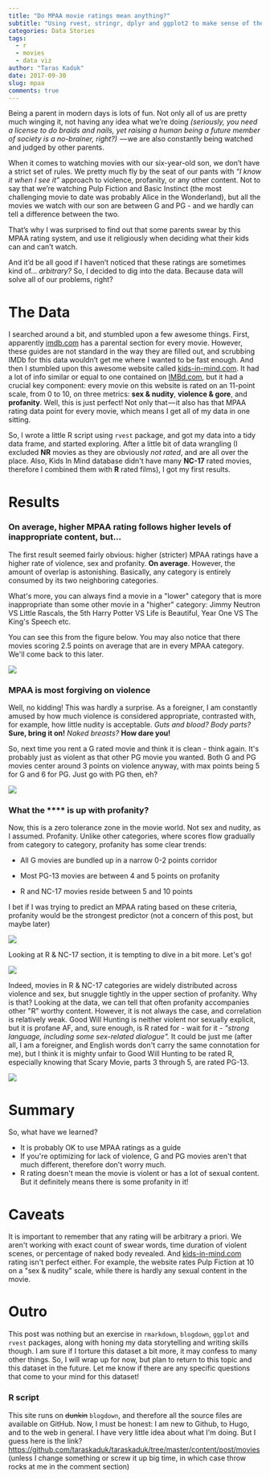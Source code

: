 ```yaml
---
title: "Do MPAA movie ratings mean anything?"
subtitle: "Using rvest, stringr, dplyr and ggplot2 to make sense of the movie data"
categories: Data Stories
tags: 
  - r
  - movies
  - data viz
author: "Taras Kaduk"
date: 2017-09-30
slug: mpaa
comments: true
---
```


Being a parent in modern days is lots of fun. Not only all of us are pretty much winging it, not having any idea what we’re doing *(seriously, you need a license to do braids and nails, yet raising a human being a future member of society is a no-brainer, right?)*  — we are also constantly being watched and judged by other parents.

When it comes to watching movies with our six-year-old son, we don’t have a strict set of rules. We pretty much fly by the seat of our pants with *“I know it when I see it”* approach to violence, profanity, or any other content. Not to say that we’re watching Pulp Fiction and Basic Instinct (the most challenging movie to date was probably Alice in the Wonderland), but all the movies we watch with our son are between G and PG - and we hardly can tell a difference between the two.

That’s why I was surprised to find out that some parents swear by this MPAA rating system, and use it religiously when deciding what their kids can and can’t watch.

And it’d be all good if I haven’t noticed that these ratings are sometimes kind of… *arbitrary?* So, I decided to dig into the data. Because data will solve all of our problems, right?

# The Data
I searched around a bit, and stumbled upon a few awesome things. First, apparently [imdb.com](http://www.imdb.com/) has a parental section for every  movie. However, these guides are not standard in the way they are filled out, and scrubbing IMDb for this data wouldn’t get me where I wanted to be fast enough. And then I stumbled upon this awesome website called [kids-in-mind.com](http://kids-in-mind.com). It had a lot of info similar or equal to one contained on [IMBd.com](http://www.imdb.com/), but it had a crucial key component: every movie on this website is rated on an 11-point scale, from 0 to 10, on three metrics: **sex & nudity**, **violence & gore**, and **profanity**. Well, this is just perfect! Not only that — it also has that MPAA rating data point for every movie, which means I get all of my data in one sitting.

So, I wrote a little R script using `rvest` package, and got my data into a tidy data frame, and started exploring. After a little bit of data wrangling (I excluded **NR** movies as they are obviously *not rated*, and are all over the place. Also, Kids In Mind database didn't have many **NC-17** rated movies, therefore I combined them with **R** rated films), I got my first results.

# Results

### On average, higher MPAA rating follows higher levels of inappropriate content, but...
The first result seemed fairly obvious: higher (stricter) MPAA ratings have a higher rate of violence, sex and profanity. **On average**. However, the amount of overlap is astonishing. Basically, any category is entirely consumed by its two neighboring categories. 

What's more, you can always find a movie in a "lower" category that is more inappropriate than some other movie in a "higher" category: Jimmy Neutron VS Little Rascals, the 5th Harry Potter VS Life is Beautiful, Year One VS The King's Speech etc.

You can see this from the figure below. You may also notice that there movies scoring 2.5 points on average that are in every MPAA category. We'll come back to this later.

![](mpaa-1.png)

### MPAA is most forgiving on violence
Well, no kidding! This was hardly a surprise. As a foreigner, I am constantly amused by how much violence is considered appropriate, contrasted with, for example, how little nudity is acceptable. *Guts and blood? Body parts?* **Sure, bring it on!** *Naked breasts?* **How dare you!**

So, next time you rent a G rated movie and think it is clean - think again. It's probably just as violent as that other PG movie you wanted. Both G and PG movies center around 3 points on violence anyway, with max points being 5 for G and 6 for PG. Just go with PG then, eh?

![](violence-1.png)

### What the **** is up with profanity?
Now, this is a zero tolerance zone in the movie world. Not sex and nudity, as I assumed. Profanity. Unlike other categories, where scores flow gradually from category to category, profanity has some clear trends:

 - All G movies are bundled up in a narrow 0-2 points corridor
 
 - Most PG-13 movies are between 4 and 5 points on profanity
 
 - R and NC-17 movies reside between 5 and 10 points

I bet if I was trying to predict an MPAA rating based on these criteria, profanity would be the strongest predictor (not a concern of this post, but maybe later)

![](profanity-1.png)

Looking at R & NC-17 section, it is tempting to dive in a bit more. Let's go!

![](profanity2-1.png)

Indeed, movies in R & NC-17 categories are widely distributed across violence and sex, but snuggle tightly in the upper section of profanity. Why is that? Looking at the data, we can tell that often profanity accompanies other "R" worthy content. However, it is not always the case, and correlation is relatively weak. <a id="quote">Good Will Hunting is neither violent nor sexually explicit, but it is profane AF, and, sure enough, is R rated for - wait for it - *"strong language, including some sex-related dialogue".* </a>
It could be just me (after all, I am a foreigner, and English words don't carry the same connotation for me), but I think it is mighty unfair to Good Will Hunting to be rated R, especially knowing that Scary Movie, parts 3 through 5, are rated PG-13.

![](good_will_hunting-1.png)

# Summary

So, what have we learned?

- It is probably OK to use MPAA ratings as a guide
- If you're optimizing for lack of violence, G and PG movies aren't that much different, therefore don't worry much.
- R rating doesn't mean the movie is violent or has a lot of sexual content. But it definitely means there is some profanity in it!

# Caveats

It is important to remember that any rating will be arbitrary a priori. We aren't working with exact count of swear words, time duration of violent scenes, or percentage of naked body revealed. And [kids-in-mind.com](http://kids-in-mind.com) rating isn't perfect either. For example, the website rates Pulp Fiction at 10 on a "sex & nudity" scale, while there is hardly any sexual content in the movie.

# Outro

This post was nothing but an exercise in `rmarkdown`, `blogdown`, `ggplot` and `rvest` packages, along with honing my data storytelling and writing skills though. I am sure if I torture this dataset a bit more, it may confess to many other things. So, I will wrap up for now, but plan to return to this topic and this dataset in the future. Let me know if there are any specific questions that come to your mind for this dataset!

### R script
This site runs on ~~dunkin~~ `blogdown`, and therefore all the source files are available on GitHub. Now, I must be honest: I am new to Github, to Hugo, and to the web in general. I have very little idea about what I'm doing. But I guess here is the link? https://github.com/taraskaduk/taraskaduk/tree/master/content/post/movies (unless I change something or screw it up big time, in which case throw rocks at me in the comment section)